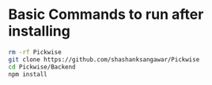 # Basic Commands to run after installing

```sh
rm -rf Pickwise
git clone https://github.com/shashanksangawar/Pickwise
cd Pickwise/Backend
npm install
```